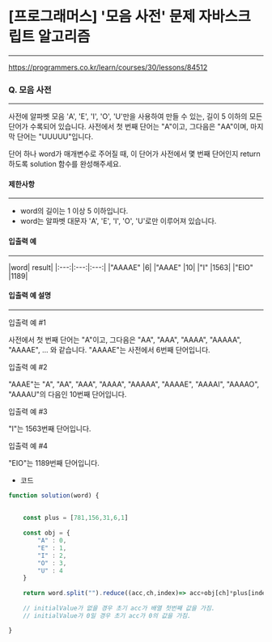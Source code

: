 # [프로그래머스] '모음 사전' 문제 자바스크립트 알고리즘
-------
https://programmers.co.kr/learn/courses/30/lessons/84512
### Q. 모음 사전
-----
사전에 알파벳 모음 'A', 'E', 'I', 'O', 'U'만을 사용하여 만들 수 있는, 길이 5 이하의 모든 단어가 수록되어 있습니다. 사전에서 첫 번째 단어는 "A"이고, 그다음은 "AA"이며, 마지막 단어는 "UUUUU"입니다.

단어 하나 word가 매개변수로 주어질 때, 이 단어가 사전에서 몇 번째 단어인지 return 하도록 solution 함수를 완성해주세요.


#### 제한사항 
---
* word의 길이는 1 이상 5 이하입니다.
* word는 알파벳 대문자 'A', 'E', 'I', 'O', 'U'로만 이루어져 있습니다.


#### 입출력 예  
----
|word|	result|
|:---:|:---:|:---:|
|"AAAAE"	|6|
|"AAAE"	|10|
|"I"	|1563|
|"EIO"	|1189|

#### 입출력 예 설명 
------
입출력 예 #1

사전에서 첫 번째 단어는 "A"이고, 그다음은 "AA", "AAA", "AAAA", "AAAAA", "AAAAE", ... 와 같습니다. "AAAAE"는 사전에서 6번째 단어입니다.

입출력 예 #2

"AAAE"는 "A", "AA", "AAA", "AAAA", "AAAAA", "AAAAE", "AAAAI", "AAAAO", "AAAAU"의 다음인 10번째 단어입니다.

입출력 예 #3

"I"는 1563번째 단어입니다.

입출력 예 #4

"EIO"는 1189번째 단어입니다.

* 코드 
```js
function solution(word) {
    
    
    const plus = [781,156,31,6,1]
    
    const obj = {
        "A" : 0,
        "E" : 1,
        "I" : 2,
        "O" : 3,
        "U" : 4
    }
    
    return word.split("").reduce((acc,ch,index)=> acc+obj[ch]*plus[index]+1,0)
    
    // initialValue가 없을 경우 초기 acc가 배열 첫번째 값을 가짐.
    // initialValue가 0일 경우 초기 acc가 0의 값을 가짐.

}
   


